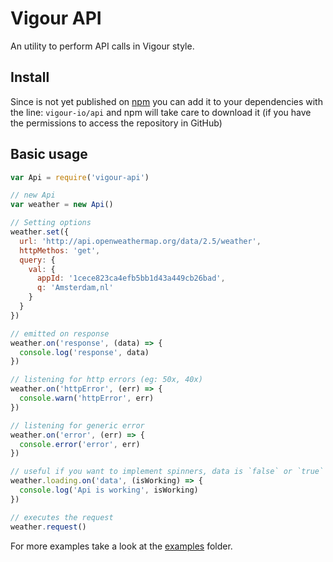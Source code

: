 # Vigour API
An utility to perform API calls in Vigour style.

## Install
Since is not yet published on [npm](www.npmjs.org) you can add it to your dependencies with the line: `vigour-io/api` and npm will take care to download it (if you have the permissions to access the repository in GitHub)

## Basic usage

```js
var Api = require('vigour-api')

// new Api
var weather = new Api()

// Setting options
weather.set({
  url: 'http://api.openweathermap.org/data/2.5/weather',
  httpMethos: 'get',
  query: {
    val: {
      appId: '1cece823ca4efb5bb1d43a449cb26bad',
      q: 'Amsterdam,nl'
    }
  }
})

// emitted on response
weather.on('response', (data) => {
  console.log('response', data)
})

// listening for http errors (eg: 50x, 40x)
weather.on('httpError', (err) => {
  console.warn('httpError', err)
})

// listening for generic error
weather.on('error', (err) => {
  console.error('error', err)
})

// useful if you want to implement spinners, data is `false` or `true`
weather.loading.on('data', (isWorking) => {
  console.log('Api is working', isWorking)
})

// executes the request
weather.request()
```

For more examples take a look at the [examples](examples) folder.
